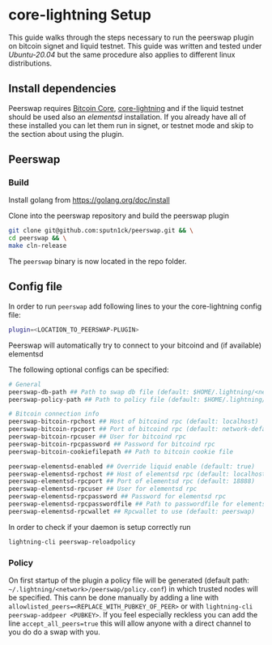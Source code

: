 # core-lightning Setup

This guide walks through the steps necessary to run the peerswap plugin on bitcoin signet and liquid testnet. This guide was written and tested under _Ubuntu-20.04_ but the same procedure also applies to different linux distributions.

## Install dependencies

Peerswap requires [Bitcoin Core](https://bitcoin.org/en/bitcoin-core/), [core-lightning](https://github.com/ElementsProject/lightning) and if the liquid testnet should be used also an _elementsd_ installation. If you already have all of these installed you can let them run in signet, or testnet mode and skip to the section about using the plugin.

## Peerswap

### Build

Install golang from https://golang.org/doc/install

Clone into the peerswap repository and build the peerswap plugin

```bash
git clone git@github.com:sputn1ck/peerswap.git && \
cd peerswap && \
make cln-release
```

The `peerswap` binary is now located in the repo folder.



## Config file

In order to run `peerswap` add following lines to your the core-lightning config file:


```bash
plugin=<LOCATION_TO_PEERSWAP-PLUGIN>
```
Peerswap will automatically try to connect to your bitcoind and (if available) elementsd

The following optional configs can be specified:
```bash
# General
peerswap-db-path ## Path to swap db file (default: $HOME/.lightning/<network>/peerswap/swap)
peerswap-policy-path ## Path to policy file (default: $HOME/.lightning/<network>/peerswap/policy.conf)

# Bitcoin connection info 
peerswap-bitcoin-rpchost ## Host of bitcoind rpc (default: localhost)
peerswap-bitcoin-rpcport ## Port of bitcoind rpc (default: network-default)
peerswap-bitcoin-rpcuser ## User for bitcoind rpc
peerswap-bitcoin-rpcpassword ## Password for bitcoind rpc
peerswap-bitcoin-cookiefilepath ## Path to bitcoin cookie file 

peerswap-elementsd-enabled ## Override liquid enable (default: true)
peerswap-elementsd-rpchost ## Host of elementsd rpc (default: localhost)
peerswap-elementsd-rpcport ## Port of elementsd rpc (default: 18888)
peerswap-elementsd-rpcuser ## User for elementsd rpc
peerswap-elementsd-rpcpassword ## Password for elementsd rpc
peerswap-elementsd-rpcpasswordfile ## Path to passwordfile for elementsd rpc
peerswap-elementsd-rpcwallet ## Rpcwallet to use (default: peerswap)
```

In order to check if your daemon is setup correctly run
```bash
lightning-cli peerswap-reloadpolicy
```

### Policy

On first startup of the plugin a policy file will be generated (default path: `~/.lightning/<network>/peerswap/policy.conf`) in which trusted nodes will be specified.
This cann be done manually by adding a line with `allowlisted_peers=<REPLACE_WITH_PUBKEY_OF_PEER>` or with `lightning-cli peerswap-addpeer <PUBKEY>`. If you feel especially reckless you can add the line 
`accept_all_peers=true` this will allow anyone with a direct channel to you do do a swap with you.
